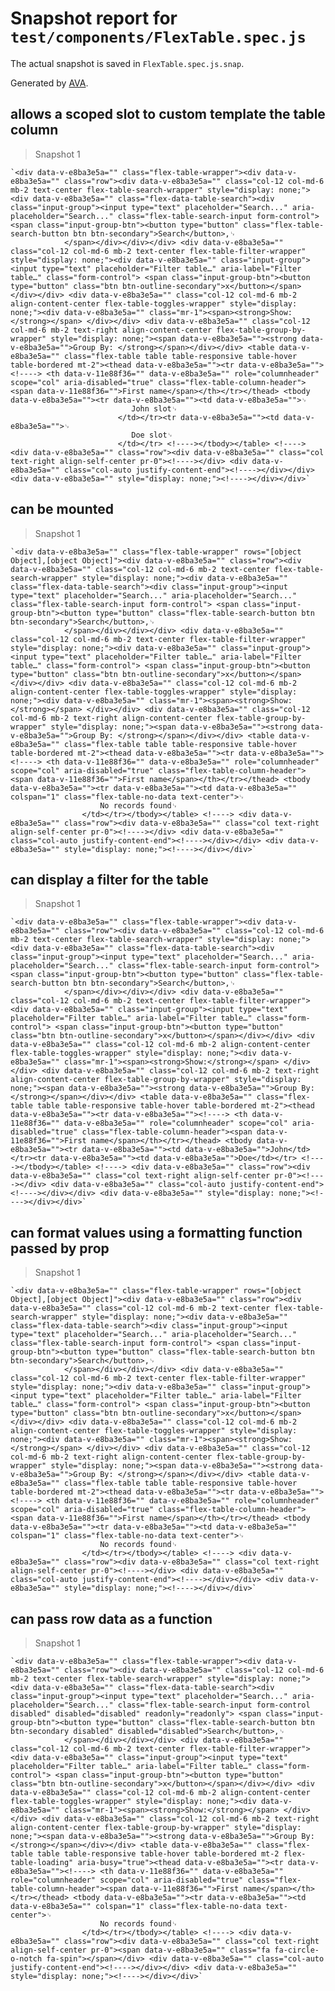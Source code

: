 # Snapshot report for `test/components/FlexTable.spec.js`

The actual snapshot is saved in `FlexTable.spec.js.snap`.

Generated by [AVA](https://ava.li).

## allows a scoped slot to custom template the table column

> Snapshot 1

    `<div data-v-e8ba3e5a="" class="flex-table-wrapper"><div data-v-e8ba3e5a="" class="row"><div data-v-e8ba3e5a="" class="col-12 col-md-6 mb-2 text-center flex-table-search-wrapper" style="display: none;"><div data-v-e8ba3e5a="" class="flex-data-table-search"><div class="input-group"><input type="text" placeholder="Search..." aria-placeholder="Search..." class="flex-table-search-input form-control"> <span class="input-group-btn"><button type="button" class="flex-table-search-button btn btn-secondary">Search</button>,␊
                </span></div></div></div> <div data-v-e8ba3e5a="" class="col-12 col-md-6 mb-2 text-center flex-table-filter-wrapper" style="display: none;"><div data-v-e8ba3e5a="" class="input-group"><input type="text" placeholder="Filter table…" aria-label="Filter table…" class="form-control"> <span class="input-group-btn"><button type="button" class="btn btn-outline-secondary">x</button></span></div></div> <div data-v-e8ba3e5a="" class="col-12 col-md-6 mb-2 align-content-center flex-table-toggles-wrapper" style="display: none;"><div data-v-e8ba3e5a="" class="mr-1"><span><strong>Show:</strong></span> </div></div> <div data-v-e8ba3e5a="" class="col-12 col-md-6 mb-2 text-right align-content-center flex-table-group-by-wrapper" style="display: none;"><span data-v-e8ba3e5a=""><strong data-v-e8ba3e5a="">Group By: </strong></span></div></div> <table data-v-e8ba3e5a="" class="flex-table table table-responsive table-hover table-bordered mt-2"><thead data-v-e8ba3e5a=""><tr data-v-e8ba3e5a=""><!----> <th data-v-11e88f36="" data-v-e8ba3e5a="" role="columnheader" scope="col" aria-disabled="true" class="flex-table-column-header"><span data-v-11e88f36="">First name</span></th></tr></thead> <tbody data-v-e8ba3e5a=""><tr data-v-e8ba3e5a=""><td data-v-e8ba3e5a="">␊
                               John slot␊
                            </td></tr><tr data-v-e8ba3e5a=""><td data-v-e8ba3e5a="">␊
                               Doe slot␊
                            </td></tr> <!----></tbody></table> <!----> <div data-v-e8ba3e5a="" class="row"><div data-v-e8ba3e5a="" class="col text-right align-self-center pr-0"><!----></div> <div data-v-e8ba3e5a="" class="col-auto justify-content-end"><!----></div></div> <div data-v-e8ba3e5a="" style="display: none;"><!----></div></div>`

## can be mounted

> Snapshot 1

    `<div data-v-e8ba3e5a="" class="flex-table-wrapper" rows="[object Object],[object Object]"><div data-v-e8ba3e5a="" class="row"><div data-v-e8ba3e5a="" class="col-12 col-md-6 mb-2 text-center flex-table-search-wrapper" style="display: none;"><div data-v-e8ba3e5a="" class="flex-data-table-search"><div class="input-group"><input type="text" placeholder="Search..." aria-placeholder="Search..." class="flex-table-search-input form-control"> <span class="input-group-btn"><button type="button" class="flex-table-search-button btn btn-secondary">Search</button>,␊
                </span></div></div></div> <div data-v-e8ba3e5a="" class="col-12 col-md-6 mb-2 text-center flex-table-filter-wrapper" style="display: none;"><div data-v-e8ba3e5a="" class="input-group"><input type="text" placeholder="Filter table…" aria-label="Filter table…" class="form-control"> <span class="input-group-btn"><button type="button" class="btn btn-outline-secondary">x</button></span></div></div> <div data-v-e8ba3e5a="" class="col-12 col-md-6 mb-2 align-content-center flex-table-toggles-wrapper" style="display: none;"><div data-v-e8ba3e5a="" class="mr-1"><span><strong>Show:</strong></span> </div></div> <div data-v-e8ba3e5a="" class="col-12 col-md-6 mb-2 text-right align-content-center flex-table-group-by-wrapper" style="display: none;"><span data-v-e8ba3e5a=""><strong data-v-e8ba3e5a="">Group By: </strong></span></div></div> <table data-v-e8ba3e5a="" class="flex-table table table-responsive table-hover table-bordered mt-2"><thead data-v-e8ba3e5a=""><tr data-v-e8ba3e5a=""><!----> <th data-v-11e88f36="" data-v-e8ba3e5a="" role="columnheader" scope="col" aria-disabled="true" class="flex-table-column-header"><span data-v-11e88f36="">First name</span></th></tr></thead> <tbody data-v-e8ba3e5a=""><tr data-v-e8ba3e5a=""><td data-v-e8ba3e5a="" colspan="1" class="flex-table-no-data text-center">␊
                        No records found␊
                    </td></tr></tbody></table> <!----> <div data-v-e8ba3e5a="" class="row"><div data-v-e8ba3e5a="" class="col text-right align-self-center pr-0"><!----></div> <div data-v-e8ba3e5a="" class="col-auto justify-content-end"><!----></div></div> <div data-v-e8ba3e5a="" style="display: none;"><!----></div></div>`

## can display a filter for the table

> Snapshot 1

    `<div data-v-e8ba3e5a="" class="flex-table-wrapper"><div data-v-e8ba3e5a="" class="row"><div data-v-e8ba3e5a="" class="col-12 col-md-6 mb-2 text-center flex-table-search-wrapper" style="display: none;"><div data-v-e8ba3e5a="" class="flex-data-table-search"><div class="input-group"><input type="text" placeholder="Search..." aria-placeholder="Search..." class="flex-table-search-input form-control"> <span class="input-group-btn"><button type="button" class="flex-table-search-button btn btn-secondary">Search</button>,␊
                </span></div></div></div> <div data-v-e8ba3e5a="" class="col-12 col-md-6 mb-2 text-center flex-table-filter-wrapper"><div data-v-e8ba3e5a="" class="input-group"><input type="text" placeholder="Filter table…" aria-label="Filter table…" class="form-control"> <span class="input-group-btn"><button type="button" class="btn btn-outline-secondary">x</button></span></div></div> <div data-v-e8ba3e5a="" class="col-12 col-md-6 mb-2 align-content-center flex-table-toggles-wrapper" style="display: none;"><div data-v-e8ba3e5a="" class="mr-1"><span><strong>Show:</strong></span> </div></div> <div data-v-e8ba3e5a="" class="col-12 col-md-6 mb-2 text-right align-content-center flex-table-group-by-wrapper" style="display: none;"><span data-v-e8ba3e5a=""><strong data-v-e8ba3e5a="">Group By: </strong></span></div></div> <table data-v-e8ba3e5a="" class="flex-table table table-responsive table-hover table-bordered mt-2"><thead data-v-e8ba3e5a=""><tr data-v-e8ba3e5a=""><!----> <th data-v-11e88f36="" data-v-e8ba3e5a="" role="columnheader" scope="col" aria-disabled="true" class="flex-table-column-header"><span data-v-11e88f36="">First name</span></th></tr></thead> <tbody data-v-e8ba3e5a=""><tr data-v-e8ba3e5a=""><td data-v-e8ba3e5a="">John</td></tr><tr data-v-e8ba3e5a=""><td data-v-e8ba3e5a="">Doe</td></tr> <!----></tbody></table> <!----> <div data-v-e8ba3e5a="" class="row"><div data-v-e8ba3e5a="" class="col text-right align-self-center pr-0"><!----></div> <div data-v-e8ba3e5a="" class="col-auto justify-content-end"><!----></div></div> <div data-v-e8ba3e5a="" style="display: none;"><!----></div></div>`

## can format values using a formatting function passed by prop

> Snapshot 1

    `<div data-v-e8ba3e5a="" class="flex-table-wrapper" rows="[object Object],[object Object]"><div data-v-e8ba3e5a="" class="row"><div data-v-e8ba3e5a="" class="col-12 col-md-6 mb-2 text-center flex-table-search-wrapper" style="display: none;"><div data-v-e8ba3e5a="" class="flex-data-table-search"><div class="input-group"><input type="text" placeholder="Search..." aria-placeholder="Search..." class="flex-table-search-input form-control"> <span class="input-group-btn"><button type="button" class="flex-table-search-button btn btn-secondary">Search</button>,␊
                </span></div></div></div> <div data-v-e8ba3e5a="" class="col-12 col-md-6 mb-2 text-center flex-table-filter-wrapper" style="display: none;"><div data-v-e8ba3e5a="" class="input-group"><input type="text" placeholder="Filter table…" aria-label="Filter table…" class="form-control"> <span class="input-group-btn"><button type="button" class="btn btn-outline-secondary">x</button></span></div></div> <div data-v-e8ba3e5a="" class="col-12 col-md-6 mb-2 align-content-center flex-table-toggles-wrapper" style="display: none;"><div data-v-e8ba3e5a="" class="mr-1"><span><strong>Show:</strong></span> </div></div> <div data-v-e8ba3e5a="" class="col-12 col-md-6 mb-2 text-right align-content-center flex-table-group-by-wrapper" style="display: none;"><span data-v-e8ba3e5a=""><strong data-v-e8ba3e5a="">Group By: </strong></span></div></div> <table data-v-e8ba3e5a="" class="flex-table table table-responsive table-hover table-bordered mt-2"><thead data-v-e8ba3e5a=""><tr data-v-e8ba3e5a=""><!----> <th data-v-11e88f36="" data-v-e8ba3e5a="" role="columnheader" scope="col" aria-disabled="true" class="flex-table-column-header"><span data-v-11e88f36="">First name</span></th></tr></thead> <tbody data-v-e8ba3e5a=""><tr data-v-e8ba3e5a=""><td data-v-e8ba3e5a="" colspan="1" class="flex-table-no-data text-center">␊
                        No records found␊
                    </td></tr></tbody></table> <!----> <div data-v-e8ba3e5a="" class="row"><div data-v-e8ba3e5a="" class="col text-right align-self-center pr-0"><!----></div> <div data-v-e8ba3e5a="" class="col-auto justify-content-end"><!----></div></div> <div data-v-e8ba3e5a="" style="display: none;"><!----></div></div>`

## can pass row data as a function

> Snapshot 1

    `<div data-v-e8ba3e5a="" class="flex-table-wrapper"><div data-v-e8ba3e5a="" class="row"><div data-v-e8ba3e5a="" class="col-12 col-md-6 mb-2 text-center flex-table-search-wrapper" style="display: none;"><div data-v-e8ba3e5a="" class="flex-data-table-search"><div class="input-group"><input type="text" placeholder="Search..." aria-placeholder="Search..." class="flex-table-search-input form-control disabled" disabled="disabled" readonly="readonly"> <span class="input-group-btn"><button type="button" class="flex-table-search-button btn btn-secondary disabled" disabled="disabled">Search</button>,␊
                </span></div></div></div> <div data-v-e8ba3e5a="" class="col-12 col-md-6 mb-2 text-center flex-table-filter-wrapper"><div data-v-e8ba3e5a="" class="input-group"><input type="text" placeholder="Filter table…" aria-label="Filter table…" class="form-control"> <span class="input-group-btn"><button type="button" class="btn btn-outline-secondary">x</button></span></div></div> <div data-v-e8ba3e5a="" class="col-12 col-md-6 mb-2 align-content-center flex-table-toggles-wrapper" style="display: none;"><div data-v-e8ba3e5a="" class="mr-1"><span><strong>Show:</strong></span> </div></div> <div data-v-e8ba3e5a="" class="col-12 col-md-6 mb-2 text-right align-content-center flex-table-group-by-wrapper" style="display: none;"><span data-v-e8ba3e5a=""><strong data-v-e8ba3e5a="">Group By: </strong></span></div></div> <table data-v-e8ba3e5a="" class="flex-table table table-responsive table-hover table-bordered mt-2 flex-table-loading" aria-busy="true"><thead data-v-e8ba3e5a=""><tr data-v-e8ba3e5a=""><!----> <th data-v-11e88f36="" data-v-e8ba3e5a="" role="columnheader" scope="col" aria-disabled="true" class="flex-table-column-header"><span data-v-11e88f36="">First name</span></th></tr></thead> <tbody data-v-e8ba3e5a=""><tr data-v-e8ba3e5a=""><td data-v-e8ba3e5a="" colspan="1" class="flex-table-no-data text-center">␊
                        No records found␊
                    </td></tr></tbody></table> <!----> <div data-v-e8ba3e5a="" class="row"><div data-v-e8ba3e5a="" class="col text-right align-self-center pr-0"><span data-v-e8ba3e5a="" class="fa fa-circle-o-notch fa-spin"></span></div> <div data-v-e8ba3e5a="" class="col-auto justify-content-end"><!----></div></div> <div data-v-e8ba3e5a="" style="display: none;"><!----></div></div>`
